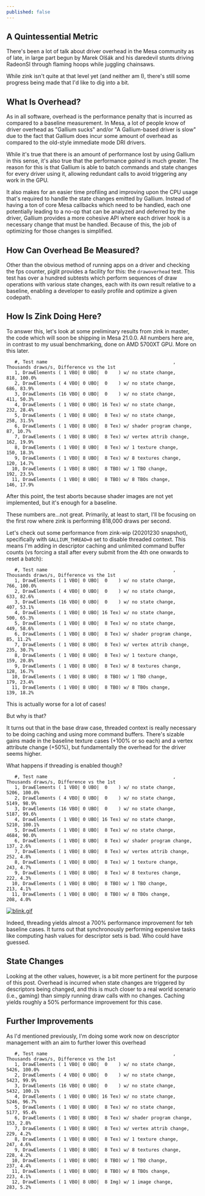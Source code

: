 ```yaml
---
published: false
---
```

## A Quintessential Metric

There's been a lot of talk about driver overhead in the Mesa community as of late, in large part begun by Marek Olšák and his daredevil stunts driving RadeonSI through flaming hoops while juggling chainsaws.

While zink isn't quite at that level yet (and neither am I), there's still some progress being made that I'd like to dig into a bit.

## What Is Overhead?
As in all software, overhead is the performance penalty that is incurred as compared to a baseline measurement. In Mesa, a lot of people know of driver overhead as "Gallium sucks" and/or "A Gallium-based driver is slow" due to the fact that Gallium does incur some amount of overhead as compared to the old-style immediate mode DRI drivers.

While it's true that there is an amount of performance lost by using Gallium in this sense, it's also true that the performance _gained_ is much greater. The reason for this is that Gallium is able to batch commands and state changes for every driver using it, allowing redundant calls to avoid triggering any work in the GPU.

It also makes for an easier time profiling and improving upon the CPU usage that's required to handle the state changes emitted by Gallium. Instead of having a ton of core Mesa callbacks which need to be handled, each one potentially leading to a no-op that can be analyzed and deferred by the driver, Gallium provides a more cohesive API where each driver hook is a necessary change that must be handled. Because of this, the job of optimizing for those changes is simplified.

## How Can Overhead Be Measured?
Other than the obvious method of running apps on a driver and checking the fps counter, piglit provides a facility for this: the `drawoverhead` test. This test has over a hundred subtests which perform sequences of draw operations with various state changes, each with its own result relative to a baseline, enabling a developer to easily profile and optimize a given codepath.

## How Is Zink Doing Here?
To answer this, let's look at some preliminary results from zink in master, the code which will soon be shipping in Mesa 21.0.0. All numbers here are, in contrast to my usual benchmarking, done on AMD 5700XT GPU. More on this later.

```
   #, Test name                                              ,    Thousands draws/s, Difference vs the 1st
   1, DrawElements ( 1 VBO| 0 UBO|  0    ) w/ no state change,                  818, 100.0%
   2, DrawElements ( 4 VBO| 0 UBO|  0    ) w/ no state change,                  686, 83.9%
   3, DrawElements (16 VBO| 0 UBO|  0    ) w/ no state change,                  411, 50.3%
   4, DrawElements ( 1 VBO| 0 UBO| 16 Tex) w/ no state change,                  232, 28.4%
   5, DrawElements ( 1 VBO| 8 UBO|  8 Tex) w/ no state change,                  258, 31.5%
   6, DrawElements ( 1 VBO| 8 UBO|  8 Tex) w/ shader program change,             87, 10.7%
   7, DrawElements ( 1 VBO| 8 UBO|  8 Tex) w/ vertex attrib change,             162, 19.9%
   8, DrawElements ( 1 VBO| 8 UBO|  8 Tex) w/ 1 texture change,                 150, 18.3%
   9, DrawElements ( 1 VBO| 8 UBO|  8 Tex) w/ 8 textures change,                120, 14.7%
  10, DrawElements ( 1 VBO| 8 UBO|  8 TBO) w/ 1 TBO change,                     192, 23.5%
  11, DrawElements ( 1 VBO| 8 UBO|  8 TBO) w/ 8 TBOs change,                    146, 17.9%
```

After this point, the test aborts because shader images are not yet implemented, but it's enough for a baseline.

These numbers are...not great. Primarily, at least to start, I'll be focusing on the first row where zink is performing 818,000 draws per second.

Let's check out some performance from zink-wip (20201230 snapshot), specifically with `GALLIUM_THREAD=0` set to disable threaded context. This means I'm adding in descriptor caching and unlimited command buffer counts (vs forcing a stall after every submit from the 4th one onwards to reset a batch):

```
   #, Test name                                              ,    Thousands draws/s, Difference vs the 1st
   1, DrawElements ( 1 VBO| 0 UBO|  0    ) w/ no state change,                  766, 100.0%
   2, DrawElements ( 4 VBO| 0 UBO|  0    ) w/ no state change,                  633, 82.6%
   3, DrawElements (16 VBO| 0 UBO|  0    ) w/ no state change,                  407, 53.1%
   4, DrawElements ( 1 VBO| 0 UBO| 16 Tex) w/ no state change,                  500, 65.3%
   5, DrawElements ( 1 VBO| 8 UBO|  8 Tex) w/ no state change,                  449, 58.6%
   6, DrawElements ( 1 VBO| 8 UBO|  8 Tex) w/ shader program change,             85, 11.2%
   7, DrawElements ( 1 VBO| 8 UBO|  8 Tex) w/ vertex attrib change,             235, 30.7%
   8, DrawElements ( 1 VBO| 8 UBO|  8 Tex) w/ 1 texture change,                 159, 20.8%
   9, DrawElements ( 1 VBO| 8 UBO|  8 Tex) w/ 8 textures change,                128, 16.7%
  10, DrawElements ( 1 VBO| 8 UBO|  8 TBO) w/ 1 TBO change,                     179, 23.4%
  11, DrawElements ( 1 VBO| 8 UBO|  8 TBO) w/ 8 TBOs change,                    139, 18.2%
```

This is actually worse for a lot of cases!

But why is that?

It turns out that in the base draw case, threaded context is really necessary to be doing caching and using more command buffers. There's sizable gains made in the baseline texture cases (+100% or so each) and a vertex attribute change (+50%), but fundamentally the overhead for the driver seems higher.

What happens if threading is enabled though?

```
   #, Test name                                              ,    Thousands draws/s, Difference vs the 1st
   1, DrawElements ( 1 VBO| 0 UBO|  0    ) w/ no state change,                 5206, 100.0%
   2, DrawElements ( 4 VBO| 0 UBO|  0    ) w/ no state change,                 5149, 98.9%
   3, DrawElements (16 VBO| 0 UBO|  0    ) w/ no state change,                 5187, 99.6%
   4, DrawElements ( 1 VBO| 0 UBO| 16 Tex) w/ no state change,                 5210, 100.1%
   5, DrawElements ( 1 VBO| 8 UBO|  8 Tex) w/ no state change,                 4684, 90.0%
   6, DrawElements ( 1 VBO| 8 UBO|  8 Tex) w/ shader program change,            137, 2.6%
   7, DrawElements ( 1 VBO| 8 UBO|  8 Tex) w/ vertex attrib change,             252, 4.8%
   8, DrawElements ( 1 VBO| 8 UBO|  8 Tex) w/ 1 texture change,                 243, 4.7%
   9, DrawElements ( 1 VBO| 8 UBO|  8 Tex) w/ 8 textures change,                222, 4.3%
  10, DrawElements ( 1 VBO| 8 UBO|  8 TBO) w/ 1 TBO change,                     213, 4.1%
  11, DrawElements ( 1 VBO| 8 UBO|  8 TBO) w/ 8 TBOs change,                    208, 4.0%
```

[![blink.gif](https://media0.giphy.com/media/RILsqUte1MME7TzQJ9/giphy.gif)](https://media0.giphy.com/media/RILsqUte1MME7TzQJ9/giphy.gif)

Indeed, threading yields almost a 700% performance improvement for teh baseline cases. It turns out that synchronously performing expensive tasks like computing hash values for descriptor sets is bad. Who could have guessed.

## State Changes
Looking at the other values, however, is a bit more pertinent for the purpose of this post. Overhead is incurred when state changes are triggered by descriptors being changed, and this is much closer to a real world scenario (i.e., gaming) than simply running draw calls with no changes. Caching yields roughly a 50% performance improvement for this case.

## Further Improvements
As I'd mentioned previously, I'm doing some work now on descriptor management with an aim to further lower this overhead

```
   #, Test name                                              ,    Thousands draws/s, Difference vs the 1st
   1, DrawElements ( 1 VBO| 0 UBO|  0    ) w/ no state change,                 5426, 100.0%
   2, DrawElements ( 4 VBO| 0 UBO|  0    ) w/ no state change,                 5423, 99.9%
   3, DrawElements (16 VBO| 0 UBO|  0    ) w/ no state change,                 5432, 100.1%
   4, DrawElements ( 1 VBO| 0 UBO| 16 Tex) w/ no state change,                 5246, 96.7%
   5, DrawElements ( 1 VBO| 8 UBO|  8 Tex) w/ no state change,                 5177, 95.4%
   6, DrawElements ( 1 VBO| 8 UBO|  8 Tex) w/ shader program change,            153, 2.8%
   7, DrawElements ( 1 VBO| 8 UBO|  8 Tex) w/ vertex attrib change,             229, 4.2%
   8, DrawElements ( 1 VBO| 8 UBO|  8 Tex) w/ 1 texture change,                 247, 4.6%
   9, DrawElements ( 1 VBO| 8 UBO|  8 Tex) w/ 8 textures change,                228, 4.2%
  10, DrawElements ( 1 VBO| 8 UBO|  8 TBO) w/ 1 TBO change,                     237, 4.4%
  11, DrawElements ( 1 VBO| 8 UBO|  8 TBO) w/ 8 TBOs change,                    223, 4.1%
  12, DrawElements ( 1 VBO| 8 UBO|  8 Img) w/ 1 image change,                   283, 5.2%
```